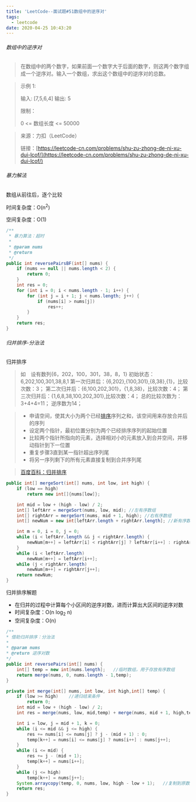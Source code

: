 ```yaml
---
title: 'LeetCode--面试题#51数组中的逆序对'
tags:
  - leetcode
date: 2020-04-25 10:43:20
---
```



###### 数组中的逆序对

> 在数组中的两个数字，如果前面一个数字大于后面的数字，则这两个数字组成一个逆序对。输入一个数组，求出这个数组中的逆序对的总数。

>  示例 1:
>
>  输入: [7,5,6,4]
>  输出: 5
>
>
>  限制：
>
>  0 <= 数组长度 <= 50000

> 来源：力扣（LeetCode）
>
> 链接：[https://leetcode-cn.com/problems/shu-zu-zhong-de-ni-xu-dui-lcof/](https://leetcode-cn.com/problems/shu-zu-zhong-de-ni-xu-dui-lcof/)

<!--more-->

###### 暴力解法

数组从前往后，逐个比较

时间复杂度：O(n<sup>2</sup>)

空间复杂度：O(1)

```java
/**
 * 暴力算法：超时
 *
 * @param nums
 * @return
 */
public int reversePairsBF(int[] nums) {
    if (nums == null || nums.length < 2) {
        return 0;
    }
    int res = 0;
    for (int i = 0; i < nums.length - 1; i++) {
        for (int j = i + 1; j < nums.length; j++) {
            if (nums[i] > nums[j])
                res++;
        }
    }
    return res;
}
```

###### 归并排序-分治法

归并排序

> 如　设有数列{6，202，100，301，38，8，1}
> 初始状态：6,202,100,301,38,8,1
> 第一次归并后：{6,202},{100,301},{8,38},{1}，比较次数：3；
> 第二次归并后：{6,100,202,301}，{1,8,38}，比较次数：4；
> 第三次归并后：{1,6,8,38,100,202,301},比较次数：4；
> 总的比较次数为：3+4+4=11；
> 逆序数为14；

> - 申请空间，使其大小为两个已经[排序](https://baike.baidu.com/item/排序)序列之和，该空间用来存放合并后的序列
> - 设定两个指针，最初位置分别为两个已经排序序列的起始位置
> - 比较两个指针所指向的元素，选择相对小的元素放入到合并空间，并移动指针到下一位置
> - 重复步骤3直到某一指针超出序列尾
> - 将另一序列剩下的所有元素直接复制到合并序列尾

> [百度百科：归并排序](https://baike.baidu.com/item/%E5%BD%92%E5%B9%B6%E6%8E%92%E5%BA%8F)

```java
public int[] mergeSort(int[] nums, int low, int high) {
    if (low == high)
        return new int[]{nums[low]};

    int mid = low + (high - low) / 2;
    int[] leftArr = mergeSort(nums, low, mid); //左有序数组
    int[] rightArr = mergeSort(nums, mid + 1, high); //右有序数组
    int[] newNum = new int[leftArr.length + rightArr.length]; //新有序数组

    int m = 0, i = 0, j = 0;
    while (i < leftArr.length && j < rightArr.length) {
        newNum[m++] = leftArr[i] < rightArr[j] ? leftArr[i++] : rightArr[j++];
    }
    while (i < leftArr.length)
        newNum[m++] = leftArr[i++];
    while (j < rightArr.length)
        newNum[m++] = rightArr[j++];
    return newNum;
}
```

归并排序解题

* 在归并的过程中计算每个小区间的逆序对数，进而计算出大区间的逆序对数
* 时间复杂度：O(n log<sub>2</sub> n)
* 空间复杂度：O(n)

```java
/**
* 借助归并排序：分治法
*
* @param nums
* @return 逆序对数
*/
public int reversePairs(int[] nums) {
    int[] temp = new int[nums.length];   //临时数组，用于存放有序数组
    return merge(nums, 0, nums.length - 1,temp);
}

private int merge(int[] nums, int low, int high,int[] temp) {
    if (low >= high)    //递归结束条件
        return 0;
    int mid = low + (high - low) / 2;
    int res = merge(nums, low, mid,temp) + merge(nums, mid + 1, high,temp);	//区间划分

    int i = low, j = mid + 1, k = 0;
    while (i <= mid && j <= high) {
        res += nums[i] <= nums[j] ? j - (mid + 1) : 0;
        temp[k++] = nums[i] <= nums[j] ? nums[i++] : nums[j++];
    }
    while (i <= mid) {
        res += j - (mid + 1);	
        temp[k++] = nums[i++];
    }
    while (j <= high)
        temp[k++] = nums[j++];
    System.arraycopy(temp, 0, nums, low, high - low + 1);   //复制到原数组中
    return res;
}
```

